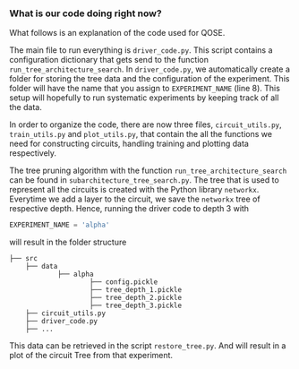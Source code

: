 ### What is our code doing right now?

What follows is an explanation of the code used for QOSE.

The main file to run everything is `driver_code.py`. This script contains a configuration dictionary that gets send to 
the function `run_tree_architecture_search`. In `driver_code.py`, we automatically create a folder for storing 
the tree data and the configuration of the experiment. This folder will have the name that you assign to
`EXPERIMENT_NAME` (line 8). This setup will hopefully to run systematic experiments by keeping track of all the data.

In order to organize the code, there are now three files, `circuit_utils.py`, `train_utils.py` and `plot_utils.py`, that
contain the all the functions we need for constructing circuits, handling training and plotting data respectively. 

The tree pruning algorithm with the function `run_tree_architecture_search` can be found in 
`subarchitecture_tree_search.py`. The tree that is used to represent all the circuits is created with the Python library
 `networkx`. Everytime we add a layer to the circuit, we save the `networkx` tree of respective depth. Hence, 
 running the driver code to depth 3 with 
 ```python
EXPERIMENT_NAME = 'alpha'
```
will result in the folder structure

    ├── src
        ├── data
                ├── alpha
                        ├── config.pickle
                        ├── tree_depth_1.pickle
                        ├── tree_depth_2.pickle
                        ├── tree_depth_3.pickle
        ├── circuit_utils.py
        ├── driver_code.py
        ├── ...
This data can be retrieved in the script `restore_tree.py`. And will result in a plot of the circuit Tree from that
experiment.
  
